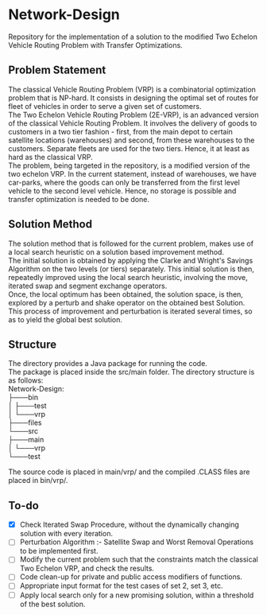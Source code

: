 # Network-Design
Repository for the implementation of a solution to the modified Two Echelon Vehicle Routing Problem with Transfer Optimizations.

## Problem Statement
The classical Vehicle Routing Problem (VRP) is a combinatorial optimization problem that is NP-hard. It consists in designing the optimal set of routes for fleet of vehicles in order to serve a given set of customers.  
The Two Echelon Vehicle Routing Problem (2E-VRP), is an advanced version of the classical Vehicle Routing Problem. It involves the delivery of goods to customers in a two tier fashion - first, from the main depot to certain satellite locations (warehouses) and second, from these warehouses to the customers. Separate fleets are used for the two tiers. Hence, it at least as hard as the classical VRP.   
The problem, being targeted in the repository, is a modified version of the two echelon VRP. In the current statement, instead of warehouses, we have car-parks, where the goods can only be transferred from the first level vehicle to the second level vehicle. Hence, no storage is possible and transfer optimization is needed to be done.

## Solution Method
The solution method that is followed for the current problem, makes use of a local search heuristic on a solution based improvement method.  
The initial solution is obtained by applying the Clarke and Wright's Savings Algorithm on the two levels (or tiers) separately. This initial solution is then, repeatedly improved using the local search heuristic, involving the move, iterated swap and segment exchange operators.  
Once, the local optimum has been obtained, the solution space, is then, explored by a perturb and shake operator on the obtained best Solution.  
This process of improvement and perturbation is iterated several times, so as to yield the global best solution.

## Structure
The directory provides a Java package for running the code.  
The package is placed inside the src/main folder. The directory structure is as follows:  
Network-Design:  
├───bin  
│   ├───test  
│   └───vrp  
├───files  
└───src  
    ├───main  
    │   └───vrp  
    └───test  

The source code is placed in main/vrp/ and the compiled .CLASS files are placed in bin/vrp/.  

## To-do
- [X] Check Iterated Swap Procedure, without the dynamically changing solution with every iteration.
- [ ] Perturbation Algorithm :- Satellite Swap and Worst Removal Operations to be implemented first.
- [ ] Modify the current problem such that the constraints match the classical Two Echelon VRP, and check the results. 
- [ ] Code clean-up for private and public access modifiers of functions.
- [ ] Appropriate input format for the test cases of set 2, set 3, etc. 
- [ ] Apply local search only for a new promising solution, within a threshold of the best solution.